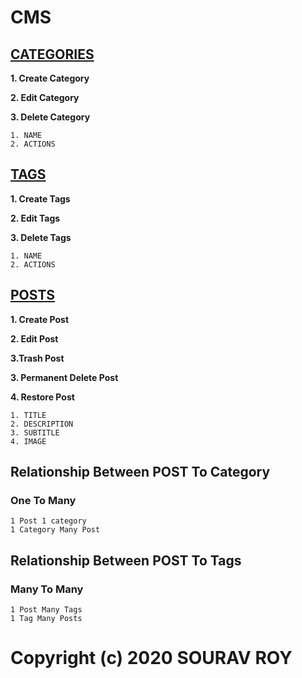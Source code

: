 # CMS #

[CATEGORIES](http://127.0.0.1:8000/categories)
-----------------------------------------------

**1. Create Category**

**2. Edit Category**

**3. Delete Category**

```
1. NAME
2. ACTIONS
```
[TAGS](http://127.0.0.1:8000/tags)
-----------------------------------------------

**1. Create Tags**

**2. Edit Tags**

**3. Delete Tags**

```
1. NAME
2. ACTIONS
```

[POSTS](http://127.0.0.1:8000/posts)
-------------------------------------


**1. Create Post**

**2. Edit Post**

**3.Trash Post**

**3. Permanent Delete Post**

**4. Restore Post**

```
1. TITLE
2. DESCRIPTION
3. SUBTITLE
4. IMAGE
```

## Relationship Between POST To Category
### One To Many
```
1 Post 1 category
1 Category Many Post
```

## Relationship Between POST To Tags
### Many To Many
```
1 Post Many Tags
1 Tag Many Posts
```
# Copyright (c) 2020 SOURAV ROY #